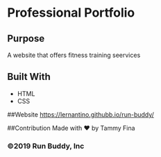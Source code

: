 # Professional Portfolio

## Purpose
A website that offers fitness training seervices

## Built With
* HTML
* CSS

##Website
https://lernantino.githubb.io/run-buddy/

##Contribution
Made with ❤️ by Tammy Fina

### ©️2019 Run Buddy, Inc
